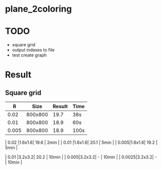 # plane_2coloring

# TODO
* square grid
* output indexes to file
* test create graph

# Result

## Square grid

|   R	|  Size	| Result| Time  |
|-------|-------|-------|-------|
|  0.02 |800x800|  19.7 | 38s   |
|  0.01 |800x800|  18.9 | 60s   |
|  0.005|800x800|  18.9 | 100s  |

|  0.02 |1.6x1.6|  19.6 | 2min  |
|  0.01 |1.6x1.6|  20.1 | 5min  |
|  0.005|1.6x1.6|  19.2 | 5min  |

|  0.01 |3.2x3.2|  20.2 | 10min  |
|  0.005|3.2x3.2|   -   | 10min  |
| 0.0025|3.2x3.2|   -   | 10min  |